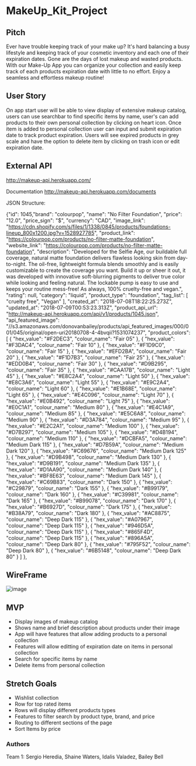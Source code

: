 # MakeUp_Kit_Project

## Pitch
Ever have trouble keeping track of your make up? It's hard balancing a busy lifestyle and keeping track of your cosmetic inventory and each one of their expiration dates. Gone are the days of lost makeup and wasted products. With our Make-Up App you can organize your collection and easily keep track of each products expiration date with little to no effort. Enjoy a seamless and effortless makeup routine!

## User Story
On app start user will be able to view display of extensive makeup catalog, users can use searchbar to find specific items by name, user's can add products to their own personal collection by clicking on heart icon. Once item is added to personal collection user can input and submit expiration date to track product expiration. Users will see expired products in grey scale and have the option to delete item by clicking on trash icon or edit expiration date. 

## External API

http://makeup-api.herokuapp.com/

Documentation http://makeup-api.herokuapp.com/documents

JSON Structure:

{"id": 1045,"brand": "colourpop",
"name": "No Filter Foundation",
"price": "12.0",
"price_sign": "$",
"currency": "CAD",
"image_link": "https://cdn.shopify.com/s/files/1/1338/0845/products/foundations-lineup_800x1200.jpg?v=1528927785",
"product_link": "https://colourpop.com/products/no-filter-matte-foundation",
"website_link": "https://colourpop.com/products/no-filter-matte-foundation",
"description": "Developed for the Selfie Age, our buildable full coverage, natural matte foundation delivers flawless looking skin from day-to-night. The oil-free, lightweight formula blends smoothly and is easily customizable to create the coverage you want. Build it up or sheer it out, it was developed with innovative soft-blurring pigments to deliver true color while looking and feeling natural. The lockable pump is easy to use and keeps your routine mess-free! As always, 100% cruelty-free and vegan.",
"rating": null,
"category": "liquid",
"product_type": "foundation",
"tag_list": [
"cruelty free",
"Vegan"
],
"created_at": "2018-07-08T18:22:25.273Z",
"updated_at": "2018-07-09T00:53:23.313Z",
"product_api_url": "http://makeup-api.herokuapp.com/api/v1/products/1045.json",
"api_featured_image": "//s3.amazonaws.com/donovanbailey/products/api_featured_images/000/001/045/original/open-uri20180708-4-4bvqii?1531074237",
"product_colors": [
{
"hex_value": "#F2DEC3",
"colour_name": "Fair 05"
},
{
"hex_value": "#F3DAC4",
"colour_name": "Fair 10"
},
{
"hex_value": "#F1D9C0",
"colour_name": "Fair 15"
},
{
"hex_value": "#EFD2BA",
"colour_name": "Fair 20"
},
{
"hex_value": "#F1D7B3",
"colour_name": "Fair 25"
},
{
"hex_value": "#EDD0B4",
"colour_name": "Fair 30"
},
{
"hex_value": "#D9B295",
"colour_name": "Fair 35"
},
{
"hex_value": "#CAA17B",
"colour_name": "Light 45"
},
{
"hex_value": "#E8C2A4",
"colour_name": "Light 50"
},
{
"hex_value": "#E8C3A6",
"colour_name": "Light 55"
},
{
"hex_value": "#E9C2A4",
"colour_name": "Light 60"
},
{
"hex_value": "#E1B68E",
"colour_name": "Light 65"
},
{
"hex_value": "#E4C096",
"colour_name": "Light 70"
},
{
"hex_value": "#E0B492",
"colour_name": "Light 75"
},
{
"hex_value": "#E0C1A1",
"colour_name": "Medium 80"
},
{
"hex_value": "#E4C1A9",
"colour_name": "Medium 85"
},
{
"hex_value": "#E5C6A8",
"colour_name": "Medium 90"
},
{
"hex_value": "#D3A784",
"colour_name": "Medium 95"
},
{
"hex_value": "#E2C2A1",
"colour_name": "Medium 100"
},
{
"hex_value": "#D7B297",
"colour_name": "Medium 105"
},
{
"hex_value": "#D4B194",
"colour_name": "Medium 110"
},
{
"hex_value": "#DCBFA5",
"colour_name": "Medium Dark 115"
},
{
"hex_value": "#D7B59A",
"colour_name": "Medium Dark 120"
},
{
"hex_value": "#C69676",
"colour_name": "Medium Dark 125"
},
{
"hex_value": "#D9B498",
"colour_name": "Medium Dark 130"
},
{
"hex_value": "#D9B191",
"colour_name": "Medium Dark 135"
},
{
"hex_value": "#D1AA90",
"colour_name": "Medium Dark 140"
},
{
"hex_value": "#BF8E63",
"colour_name": "Medium Dark 145"
},
{
"hex_value": "#C69B83",
"colour_name": "Dark 150"
},
{
"hex_value": "#C29879",
"colour_name": "Dark 155"
},
{
"hex_value": "#B99179",
"colour_name": "Dark 160"
},
{
"hex_value": "#C39981",
"colour_name": "Dark 165"
},
{
"hex_value": "#B99078",
"colour_name": "Dark 170"
},
{
"hex_value": "#B6927D",
"colour_name": "Dark 175"
},
{
"hex_value": "#B38A79",
"colour_name": "Dark 180"
},
{
"hex_value": "#AC8875",
"colour_name": "Deep Dark 115"
},
{
"hex_value": "#A07967",
"colour_name": "Deep Dark 115"
},
{
"hex_value": "#946D5A",
"colour_name": "Deep Dark 115"
},
{
"hex_value": "#865F4D",
"colour_name": "Deep Dark 115"
},
{
"hex_value": "#896A5A",
"colour_name": "Deep Dark 80"
},
{
"hex_value": "#795F52",
"colour_name": "Deep Dark 80"
},
{
"hex_value": "#6B5148",
"colour_name": "Deep Dark 80"
}
]
},

## WireFrame
![image](https://github.com/sergiohere916/MakeUp_React_Project/assets/137942550/f00bb999-9e57-4163-b86b-09fc733cc41d)

## MVP
- Display images of makeup catalog
- Shows name and brief description about products under their image
- App will have features that allow adding products to a personal collection
- Features will allow editting of expiration date on items in personal collection
- Search for specific items by name
- Delete items from personal collection


## Stretch Goals
- Wishlist collection
- Row for top rated items
- Rows will display different products types
- Features to filter search by product type, brand, and price
- Routing to different sections of the page
- Sort Items by price

### Authors
Team 1: Sergio Heredia, Shaine Waters, Idalis Valadez, Bailey Bell
